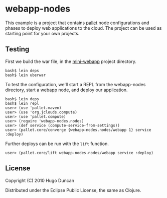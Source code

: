 # webapp-nodes

This example is a project that contains
[pallet](http://github.com/hugoduncan/pallet) node configurations and phases to
deploy web applications to the cloud.  The project can be used as starting point
for your own projects.

## Testing

First we build the war file, in the [mini-webapp](http://github.com/hugoduncan/pallet-examples/tree/master/mini-webapp/) project directory.

    bash$ lein deps
    bash$ lein uberwar

To test the configuration, we'll start a REPL from the webapp-nodes directory,
start a webapp node, and deploy our application.

    bash$ lein deps
    bash$ lein repl
    user> (use 'pallet.maven)
    user> (use 'org.jclouds.compute)
    user> (use 'pallet.compute)
    user> (require 'webapp-nodes.nodes)
    user> (def service (compute-service-from-settings))
    user> (pallet.core/converge {webapp-nodes.nodes/webapp 1} service :deploy)

Further deploys can be run with the `lift` function.

    user> (pallet.core/lift webapp-nodes.nodes/webapp service :deploy)

## License

Copyright (C) 2010 Hugo Duncan

Distributed under the Eclipse Public License, the same as Clojure.
